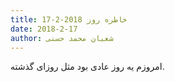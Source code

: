 ```yaml
---
title: خاطره روز 2018-2-17
date: 2018-2-17
author: شعبان محمد حسنی
---
```


امروزم یه روز عادی بود مثل روزای گذشته.